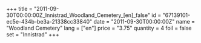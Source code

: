 +++
title = "2011-09-30T00:00:00Z_Innistrad_Woodland_Cemetery_[en]_false"
id = "67139101-ec5e-434b-be3a-21338cc33840"
date = "2011-09-30T00:00:00Z"
name = "Woodland Cemetery"
lang = ["en"]
price = "3.75"
quantity = 4
foil = false
set = "Innistrad"
+++
